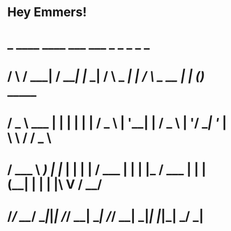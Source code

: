 # Hey Emmers!

#     _    ____   ____ ___ ___      _         _        _             _     _           
#    / \  / ___| / ___|_ _|_ _|    / \   _ __| |_     / \   _ __ ___| |__ (_)_   _____ 
#   / _ \ \___ \| |    | | | |    / _ \ | '__| __|   / _ \ | '__/ __| '_ \| \ \ / / _ \
#  / ___ \ ___) | |___ | | | |   / ___ \| |  | |_   / ___ \| | | (__| | | | |\ V /  __/
# /_/   \_\____/ \____|___|___| /_/   \_\_|   \__| /_/   \_\_|  \___|_| |_|_| \_/ \___|
